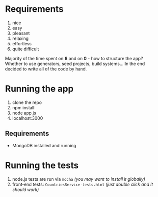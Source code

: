 
# Requirements

1. nice
2. easy
3. pleasant
4. relaxing
5. effortless
6. quite difficult

Majority of the time spent on **6** and on **0** - how to structure the app? Whether to use generators, seed projects, build systems... In the end decided to write all of the code by hand.

# Running the app

1. clone the repo
2. npm install
3. node app.js
4. localhost:3000

## Requirements

* MongoDB installed and running

# Running the tests

1. node.js tests are run via ```mocha``` *(you may want to install it globally)*
2. front-end tests: ```CountriesService-tests.html``` *(just double click and it should work)*